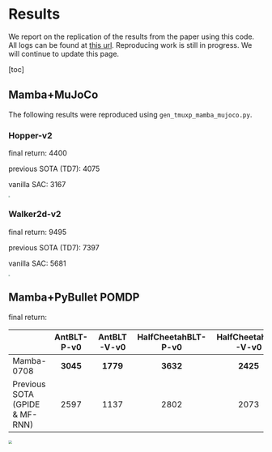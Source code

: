 # Results
We report on the replication of the results from the paper using this code. All logs can be found at [this url](https://box.nju.edu.cn/d/fe0603fd2bd5479eb8ee/). Reproducing work is still in progress. We will continue to update this page.

[toc]

## Mamba+MuJoCo
The following results were reproduced using `gen_tmuxp_mamba_mujoco.py`.
### Hopper-v2
final return: 4400

previous SOTA (TD7): 4075

vanilla SAC: 3167

<img src="https://sky.luofm.site:13284/luofm/2024/07/07/668aaf49be50c.png" style="zoom:20%;" />

### Walker2d-v2
final return: 9495

previous SOTA (TD7): 7397

vanilla SAC: 5681

<img src="https://sky.luofm.site:13284/luofm/2024/07/07/668aaf6bdb48b.png" style="zoom: 20%;" />

## Mamba+PyBullet POMDP
final return: 

|               |   AntBLT-P-v0   |   AntBLT-V-v0   |HalfCheetahBLT-P-v0|HalfCheetahBLT-V-v0|HopperBLT-P-v0| HopperBLT-V-v0  |   WalkerBLT-P-v0   |WalkerBLT-V-v0|
|:--------------|:---------------:|:---------------:|:-----------------:|:-----------------:|:------:|:---------------:|:------------------:|:------:|
| Mamba-0708    | $\mathbf{3045}$ | $\mathbf{1779}$ |  $\mathbf{3632}$  |  $\mathbf{2425}$  | $\mathbf{2663}$ |     $2513$      | $\mathbf{2499}$ | $\mathbf{2136}$ |
| Previous SOTA (GPIDE & MF-RNN) |     $2597$      |     $1137$      |      $2802$       |      $2073$       | $2373$ | $\mathbf{2537}$ | $1502$ | $1701$ |

<img src="https://sky.luofm.site:13284/luofm/2024/07/08/668c03006f95b.png" style="zoom: 45%;" />

